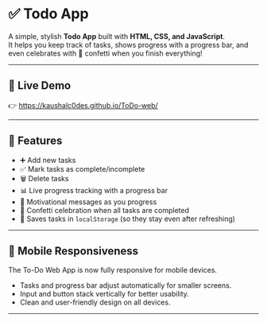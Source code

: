 # ✅ Todo App  

A simple, stylish **Todo App** built with **HTML, CSS, and JavaScript**.  
It helps you keep track of tasks, shows progress with a progress bar, and even celebrates with 🎉 confetti when you finish everything!  

---

## 🔗 Live Demo
👉 https://kaushalc0des.github.io/ToDo-web/  

---

## 🚀 Features
- ➕ Add new tasks  
- ✅ Mark tasks as complete/incomplete  
- 🗑 Delete tasks  
- 📊 Live progress tracking with a progress bar  
- 💬 Motivational messages as you progress  
- 🎉 Confetti celebration when all tasks are completed  
- 💾 Saves tasks in `localStorage` (so they stay even after refreshing)  

---

## 📱 Mobile Responsiveness
The To-Do Web App is now fully responsive for mobile devices.  
- Tasks and progress bar adjust automatically for smaller screens.  
- Input and button stack vertically for better usability.  
- Clean and user-friendly design on all devices.

--- 



